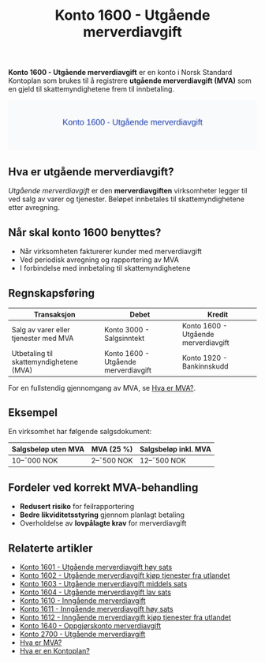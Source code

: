 ﻿---
title: "Konto 1600 - Utgående merverdiavgift"
meta_title: "1600-utgaende-merverdiavgift"
meta_description: '**Konto 1600 - Utgående merverdiavgift** er en konto i Norsk Standard Kontoplan som brukes til å registrere **utgående merverdiavgift (MVA)** som en gjeld ti...'
slug: 1600-utgaende-merverdiavgift
type: blog
layout: pages/single
---

**Konto 1600 - Utgående merverdiavgift** er en konto i Norsk Standard Kontoplan som brukes til å registrere **utgående merverdiavgift (MVA)** som en gjeld til skattemyndighetene frem til innbetaling.

![Illustrasjon av konto 1600 Utgående merverdiavgift](1600-utgaende-merverdiavgift-image.svg)

## Hva er utgående merverdiavgift?

*Utgående merverdiavgift* er den **merverdiavgiften** virksomheter legger til ved salg av varer og tjenester. Beløpet innbetales til skattemyndighetene etter avregning.

## Når skal konto 1600 benyttes?

* Når virksomheten fakturerer kunder med merverdiavgift
* Ved periodisk avregning og rapportering av MVA
* I forbindelse med innbetaling til skattemyndighetene

## Regnskapsføring

| Transaksjon                                | Debet                                      | Kredit                                   |
|--------------------------------------------|--------------------------------------------|------------------------------------------|
| Salg av varer eller tjenester med MVA      | Konto 3000 - Salgsinntekt                   | Konto 1600 - Utgående merverdiavgift     |
| Utbetaling til skattemyndighetene (MVA)    | Konto 1600 - Utgående merverdiavgift       | Konto 1920 - Bankinnskudd                |

For en fullstendig gjennomgang av MVA, se [Hva er MVA?](/blogs/regnskap/hva-er-moms-mva "Hva er MVA? MVA-regnskapsføring og merverdiavgift").

## Eksempel

En virksomhet har følgende salgsdokument:

| Salgsbeløp uten MVA | MVA (25 %) | Salgsbeløp inkl. MVA |
|---------------------|------------|----------------------|
| 10–¯000 NOK          | 2–¯500 NOK  | 12–¯500 NOK           |

## Fordeler ved korrekt MVA-behandling

* **Redusert risiko** for feilrapportering
* **Bedre likviditetsstyring** gjennom planlagt betaling
* Overholdelse av **lovpålagte krav** for merverdiavgift

## Relaterte artikler

* [Konto 1601 - Utgående merverdiavgift høy sats](/blogs/kontoplan/1601-utgaende-merverdiavgift-hoy-sats "Konto 1601 - Utgående merverdiavgift høy sats")
* [Konto 1602 - Utgående merverdiavgift kjøp tjenester fra utlandet](/blogs/kontoplan/1602-utgaende-merverdiavgift-kjop-tjen-fra-utlandet "Konto 1602 - Utgående merverdiavgift kjøp tjenester fra utlandet")
* [Konto 1603 - Utgående merverdiavgift middels sats](/blogs/kontoplan/1603-utgaende-merverdiavgift-middels-sats "Konto 1603 - Utgående merverdiavgift middels sats")
* [Konto 1604 - Utgående merverdiavgift lav sats](/blogs/kontoplan/1604-utgaende-merverdiavgift-lav-sats "Konto 1604 - Utgående merverdiavgift lav sats")
* [Konto 1610 - Inngående merverdiavgift](/blogs/kontoplan/1610-inngaaende-merverdiavgift "Konto 1610 - Inngående merverdiavgift")
* [Konto 1611 - Inngående merverdiavgift høy sats](/blogs/kontoplan/1611-inngaaende-merverdiavgift-hoy-sats "Konto 1611 - Inngående merverdiavgift høy sats")
* [Konto 1612 - Inngående merverdiavgift kjøp tjenester fra utlandet](/blogs/kontoplan/1612-inngaaende-merverdiavgift-kjop-tjen-fra-utlandet "Konto 1612 - Inngående merverdiavgift kjøp tjenester fra utlandet")
* [Konto 1640 - Oppgjørskonto merverdiavgift](/blogs/kontoplan/1640-oppgjorskonto-merverdiavgift "Konto 1640 - Oppgjørskonto merverdiavgift")
* [Konto 2700 - Utgående merverdiavgift](/blogs/kontoplan/2700-utgaende-merverdiavgift "Konto 2700 - Utgående merverdiavgift")
* [Hva er MVA?](/blogs/regnskap/hva-er-moms-mva "Hva er MVA? MVA-regnskapsføring og merverdiavgift")
* [Hva er en Kontoplan?](/blogs/regnskap/hva-er-kontoplan "Hva er en Kontoplan? Komplett Guide til Kontoplaner i Norsk Regnskap")






